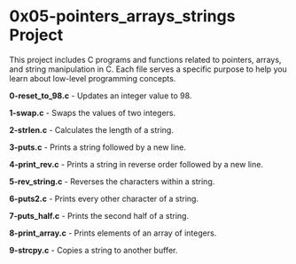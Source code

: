 # 0x05-pointers_arrays_strings Project

This project includes C programs and functions related to pointers, arrays, and string manipulation in C. Each file serves a specific purpose to help you learn about low-level programming concepts.

**0-reset_to_98.c** - Updates an integer value to 98.

**1-swap.c** - Swaps the values of two integers.

**2-strlen.c** - Calculates the length of a string.

**3-puts.c** - Prints a string followed by a new line.

**4-print_rev.c** - Prints a string in reverse order followed by a new line.

**5-rev_string.c** - Reverses the characters within a string.

**6-puts2.c** - Prints every other character of a string.

**7-puts_half.c** - Prints the second half of a string.

**8-print_array.c** - Prints elements of an array of integers.

**9-strcpy.c** - Copies a string to another buffer.


